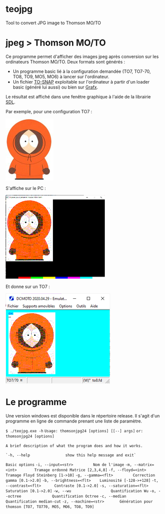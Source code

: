 # teojpg
Tool to convert JPG image to Thomson MO/TO



# jpeg > Thomson MO/TO
Ce programme permet d'afficher des images jpeg après conversion sur les ordinateurs Thomson MO/TO.
Deux formats sont générés :
* Un programme basic lié à la configuration demandée (TO7, TO7-70, TO8, TO9, MO5, MO6) à lancer sur l'ordinateur.
* Un fichier [TO-SNAP](http://collection.thomson.free.fr/code/articles/prehisto_bulletin/page.php?XI=0&XJ=13) exploitable sur l'ordinateur à partir d'un loader basic (généré lui aussi) ou bien sur [Grafx](http://grafx2.chez.com/).

Le résultat est affiché dans une fenêtre graphique à l'aide de la librairie [SDL](https://www.libsdl.org/).

Par exemple, pour une configuration TO7 :

![L'original](/samples/KennyMcCormick_small.jpg)

S'affiche sur le PC :

![teojpg](/samples/kenny_res.png)

Et donne sur un TO7 :

![dcmoto](/samples/ken_emul.png)

# Le programme
Une version windows est disponible dans le répertoire release.
Il s'agit d'un programme en ligne de commande prenant une liste de paramètre.

`$ ./teojpg.exe -h`
`Usage: thomsonjpg24 [options] [[--] args]`
   `or: thomsonjpg24 [options]`

`A brief description of what the program does and how it works.`

    `-h, --help                show this help message and exit`

`Basic options`
    `-i, --input=<str>         Nom de l'image`
    `-m, --matrix=<int>        Tramage ordonné Matrice [2,3,4,8]`
    `-f, --floyd=<int>         Tramage Floyd Steinberg [1->10]`
    `-g, --gamma=<flt>         Correction gamma [0.1->2.0]`
    `-b, --brightness=<flt>    Luminosité [-128->+128]`
    `-t, --contrast=<flt>      Contraste [0.1->2.0]`
    `-s, --saturation=<flt>    Saturation [0.1->2.0]`
    `-w, --wu                  Quantification Wu`
    `-o, --octree              Quantification Octree`
    `-c, --median              Quantification median-cut`
    `-z, --machine=<str>       Génération pour thomson [TO7, TO770, MO5, MO6, TO8, TO9]`


